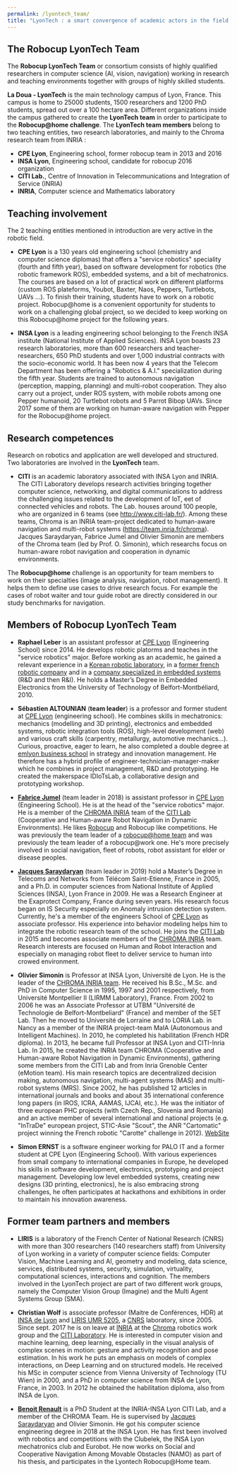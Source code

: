 ```yaml
---
permalink: /lyontech_team/
title: "LyonTech : a smart convergence of academic actors in the field of robotics in Lyon"
---
```

## The Robocup LyonTech Team

The **Robocup LyonTech Team** or  consortium consists of highly qualified researchers in computer science (AI, vision, navigation) working in research and teaching environments together with groups of highly skilled students.

**La Doua - LyonTech** is the main technology campus of Lyon, France. This campus is home to 25000 students, 1500 researchers and 1200 PhD students, spread out over a 100 hectare area.
Different organizations inside the campus gathered to create the **LyonTech team** in order to participate to the **Robocup@home challenge**. The **LyonTech team members** belong to two teaching entities, two research laboratories, and mainly to the Chroma research team from INRIA :

- **CPE Lyon**, Engineering school, former robocup team in 2013 and 2016
- **INSA Lyon**, Engineering school, candidate for robocup 2016 organization
- **CITI Lab.**, Centre of Innovation in Telecommunications and Integration of Service (INRIA)
- **INRIA**, Computer science and Mathematics laboratory

## Teaching involvement
The 2 teaching entities mentioned in introduction are very active in the robotic field.

- **CPE Lyon** is a 130 years old engineering school (chemistry and computer science diplomas) that offers a "service robotics" speciality (fourth and fifth year), based on software development for robotics (the robotic framework ROS), embedded systems, and a bit of mechatronics. The courses are based on a lot of practical work on different platforms (custom ROS plateforms, Youbot, Baxter,
Naos, Peppers, Turtlebots, UAVs ...). To finish their training, students have to work on a robotic project. Robocup@home is a convenient opportunity for students to work on a challenging global project, so we decided to keep working on this Robocup@home project for the following years.

- **INSA Lyon** is a leading engineering school belonging to the French INSA institute (National Institute of Applied Sciences). INSA Lyon boasts 23 research laboratories, more than 600 researchers and teacher-researchers, 650 PhD students and over 1,000 industrial contracts with the socio-economic world. It has been now 4 years that the Telecom Department has been offering a "Robotics & A.I." specialization during the fifth year. Students are trained to autonomous navigation (perception, mapping, planning) and multi-robot cooperation. They also carry out a project, under ROS system, with mobile robots among one Pepper humanoid, 20 Turtlebot robots and 5 Parrot Bibop UAVs. Since 2017 some of them are working on human-aware navigation with Pepper for the Robocup@home project.

## Research competences

Research on robotics and application are well developed and structured. Two laboratories are involved in the **LyonTech** team.

- **CITI** is an academic laboratory associated with INSA Lyon and INRIA. The CITI Laboratory develops research activities bringing together computer science, networking, and digital communications to address the challenging issues related to the development of IoT,  eet of connected vehicles and robots. The Lab. houses around 100 people, who are organized in 6 teams (see http://www.citi-lab.fr/). Among these teams, Chroma is an INRIA team-project dedicated to human-aware navigation and multi-robot systems  (https://team.inria.fr/chroma). Jacques Saraydaryan, Fabrice Jumel and Olivier Simonin are members of the Chroma team (led by Prof. O. Simonin), which researchs focus on human-aware robot navigation and cooperation in dynamic environments.

The **Robocup@home** challenge is an opportunity for team members to work on their specialties (image analysis, navigation, robot management). It helps them to define use cases to drive research focus. For example the cases of robot waiter and tour guide robot are directly considered in our study benchmarks for navigation.

## Members of Robocup LyonTech Team

- **Raphael Leber** is an assistant professor at [CPE Lyon](https://www.cpe.fr) (Engineering School) since 2014. He develops robotic platorms and teaches in the "service robotics" major. Before working as an academic, he gained a relevant experience in a [Korean robotic laboratory](http://irl.postech.ac.kr), in a [former french robotic company](https://www.ald.softbankrobotics.com/en) and in a [company specialized in embedded systems](https://www.viveris.fr/index.php/viveris-technologies.html) (R&D and then R&I). He holds a Master’s Degree in Embedded Electronics from the University of Technology of Belfort-Montbéliard, 2010.

- **Sébastien ALTOUNIAN** (**team leader**) is a professor and former student at [CPE Lyon](https://www.cpe.fr) (engineering school). He combines skills in mechatronics: mechanics (modelling and 3D printing), electronics and embedded systems, robotic integration tools (ROS), high-level development (web) and various craft skills (carpentry, metallurgy, automotive mechanics...). Curious, proactive, eager to learn, he also completed a double degree at [emlyon business school](https://www.em-lyon.com) in strategy and innovation management. He therefore has a hybrid profile of engineer-technician-manager-maker which he combines in project management, R&D and prototyping. He created the makerspace IDIoTsLab, a collaborative design and prototyping workshop.

- [**Fabrice Jumel**](https://fabricejumel.github.io/) (team leader in 2018) is assistant professor in [CPE Lyon](https://www.cpe.fr) (Engineering School). He is at the head of the "service robotics" major. He is a member of the [CHROMA INRIA](https://team.inria.fr/chroma/en/)  team of the [CITI Lab](http://www.citi-lab.fr/)  (Cooperative and Human-aware Robot Navigation in Dynamic Environments). He likes [Robocup](http://www.robocup.org/) and Robocup like competitions. He was previously the team leader of a [robocup@home team](http://cpe-dev.fr/robotcup/) and was previously the team leader of a robocup@work one. He's more precisely involved in social navigation, fleet of robots, robot assistant for elder or disease peoples. 

- [**Jacques Saraydaryan**](https://jacques-saraydaryan.github.io/) (team leader in 2019) hold a Master’s Degree in Telecoms and Networks from Télécom Saint-Etienne, France in 2005, and a Ph.D. in computer sciences from National Institute of Applied Sciences (INSA), Lyon France in 2009. He was a Research Engineer at the Exaprotect Company, France during seven years. His research focus began on IS Security especially on Anomaly intrusion detection system. Currently, he's a member of the engineers School of [CPE Lyon](https://www.cpe.fr) as associate professor. His experience into behavior modeling helps him to integrate the robotic research team of the school. He joins the [CITI Lab](http://www.citi-lab.fr/) in 2015 and becomes associate members of the [CHROMA INRIA](https://team.inria.fr/chroma/en/) team. Research interests are focused on Human and Robot Interaction and especially on managing robot fleet to deliver service to human into crowed environment.

- **Olivier Simonin** is Professor at INSA Lyon, Université de Lyon. He is the leader of the [CHROMA INRIA team](https://team.inria.fr/chroma/en/). He received his B.Sc., M.Sc. and PhD in Computer Science in 1995, 1997 and 2001 respectively, from Université Montpellier II (LIRMM Laboratory), France. From 2002 to 2006 he was an Associate Professor at UTBM "Université de Technologie de Belfort-Montbeliard" (France) and member of the SET Lab. Then he moved to Université de Lorraine and to LORIA Lab. in Nancy as a member of the INRIA project-team MaIA (Autonomous and Intelligent Machines). In 2010, he completed his habilitation (French HDR diploma). In 2013, he became full Professor at INSA Lyon and CITI-Inria Lab. In 2015, he created the INRIA team CHROMA (Cooperative and Human-aware Robot Navigation in Dynamic Environments), gathering some members from the CITI Lab and from Inria Grenoble Center (eMotion team). His main research topics are decentralized decision making, autonomous navigation, multi-agent systems (MAS) and multi-robot systems (MRS). Since 2002, he has published 12 articles in international journals and books and about 35 international conference long papers (in IROS, ICRA, AAMAS, IJCAI, etc.). He was the initiator of three european PHC projects (with Czech Rep., Slovenia and Romania) and an active member of several international and national projects (e.g. "InTraDe" european project, STIC-Asie "Scout", the ANR "Cartomatic" project winning the French robotic "Carotte" challenge in 2012). [WebSite](http://perso.citi-lab.fr/osimonin/)

- **Simon ERNST** is a software engineer working for PALO IT and a former student at CPE Lyon (Engineering School). With various experiences from small company to international companies in Europe, he developed his skills in software development, electronics, prototyping and project management. Developing low level embedded systems, creating new designs (3D printing, electronics), he is also embracing strong challenges, he often participates at hackathons and exhibitions in order to maintain his innovation awareness.

## Former team partners and members

- **LIRIS** is a laboratory of the French Center of National Research (CNRS) with more than 300 researchers (140 researchers staff) from University of Lyon working in a variety of computer science fields: Computer Vision, Machine Learning and AI, geometry and modeling, data science, services, distributed systems, security, simulation, virtuality, computational sciences, interactions and cognition. The
members involved in the LyonTech project are part of two different work groups, namely the Computer Vision Group (Imagine) and the Multi Agent Systems Group (SMA).

- **Christian Wolf** is associate professor (Maitre de Conférences, HDR) at [INSA de Lyon](http://www.insa-lyon.fr) and [LIRIS UMR 5205](http://liris.cnrs.fr), a [CNRS](http://cnrs.fr) laboratory, since 2005. Since sept. 2017 he is on leave at [INRIA](http://www.inria.fr) at the [Chroma](https://www.inria.fr/equipes/chroma) robotics work group and the [CITI Laboratory](http://www.citi-lab.fr/). He is interested in computer vision and machine learning, deep learning, especially in the visual analysis of complex scenes in motion: gesture and activity recognition and pose estimation. In his work he puts an emphasis on models of complex interactions, on Deep Learning and on structured models. He received his MSc in computer science from Vienna University of Technology (TU Wien) in 2000, and a PhD in computer science from INSA de Lyon, France, in 2003. In 2012 he obtained the habilitation diploma, also from INSA de Lyon.

- [**Benoit Renault**](http://perso.citi-lab.fr/osimonin/) is a PhD Student at the INRIA-INSA Lyon CITI Lab, and a member of the CHROMA Team. He is supervised by [Jacques Saraydaryan](https://jacques-saraydaryan.github.io/) and Olivier Simonin. He got his computer science engineering degree in 2018 at the INSA Lyon. He has first been involved with robotics and competitions with the Clubelek, the INSA Lyon mechatronics club and Eurobot. He now works on Social and Cooperative Navigation Among Movable Obstacles (NAMO) as part of his thesis, and participates in the Lyontech Robocup@Home team.
